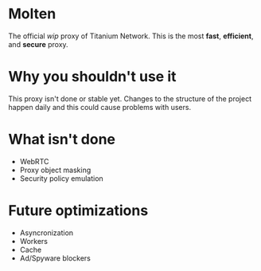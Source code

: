 # Molten
The official *wip* proxy of Titanium Network. This is the most **fast**, **efficient**, and **secure** proxy.

# Why you shouldn't use it
This proxy isn't done or stable yet. Changes to the structure of the project happen daily and this could cause problems with users.

# What isn't done
* WebRTC
* Proxy object masking
* Security policy emulation

# Future optimizations
* Asyncronization
* Workers
* Cache
* Ad/Spyware blockers